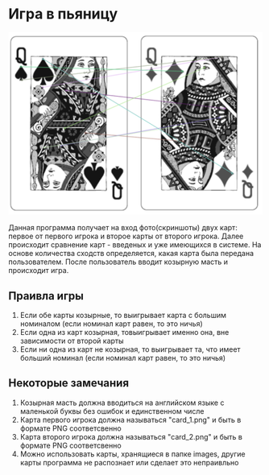Игра в пьяницу
=======
![сравнение картинок](https://github.com/discobunnyy/drunkard_card_game/blob/main/images%20of%20cards/similar.png?raw=true "сравнение королевы бубнов и королевы пиков")

Данная программа получает на вход фото(скриншоты) двух карт: первое от первого игрока и второе карты от второго игрока. Далее происходит сравнение карт - введеных и уже имеющихся в системе. На основе количества сходств определяется, какая карта была передана пользователем. После пользователь вводит козырную масть и происходит игра. 

Праивла игры
----
1. Если обе карты козырные, то выигрывает карта с большим номиналом (если номинал карт равен, то это ничья)
2. Если одна из карт козырная, товыигрывает именно она, вне зависимости от второй карты
3. Если ни одна из карт не козырная, то выигрывает та, что имеет больший номинал (если номинал карт равен, то это ничья)

Некоторые замечания
---
1. Козырная масть должна вводиться на английском языке с маленькой буквы без ошибок и единственном числе
2. Карта первого игрока должна называться "card_1.png" и быть в формате PNG соответсвенно 
3. Карта второго игрока должна называться "card_2.png" и быть в формате PNG соответсвенно 
4. Можно использовать карты, хранящиеся в папке images, другие карты программа не распознает или сделает это непраивльно

